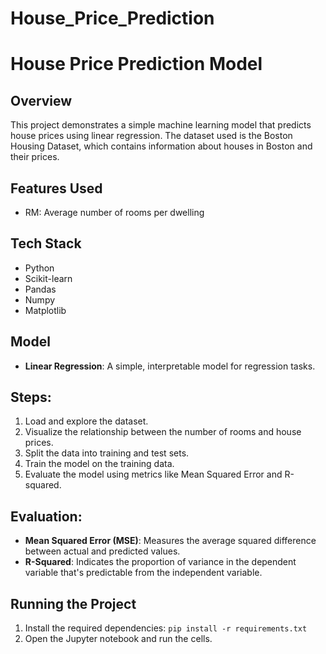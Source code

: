 # House_Price_Prediction


# House Price Prediction Model

## Overview
This project demonstrates a simple machine learning model that predicts house prices using linear regression. The dataset used is the Boston Housing Dataset, which contains information about houses in Boston and their prices.

## Features Used
- RM: Average number of rooms per dwelling

## Tech Stack
- Python
- Scikit-learn
- Pandas
- Numpy
- Matplotlib

## Model
- **Linear Regression**: A simple, interpretable model for regression tasks.

## Steps:
1. Load and explore the dataset.
2. Visualize the relationship between the number of rooms and house prices.
3. Split the data into training and test sets.
4. Train the model on the training data.
5. Evaluate the model using metrics like Mean Squared Error and R-squared.

## Evaluation:
- **Mean Squared Error (MSE)**: Measures the average squared difference between actual and predicted values.
- **R-Squared**: Indicates the proportion of variance in the dependent variable that's predictable from the independent variable.

## Running the Project
1. Install the required dependencies: `pip install -r requirements.txt`
2. Open the Jupyter notebook and run the cells.

